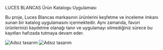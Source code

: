 LUCES BLANCAS Ürün Katalogu Uygulaması

Bu proje, Luces Blancas markasının ürünlerini keşfetme ve inceleme imkanı sunan bir katalog uygulamasını içermektedir. Aynı zamanda, favori ürünlerinizi kaydetme olanağı tanır ve uygulamayı silmediğiniz sürece bu kayıtları hafızada tutmaya devam eder.

![Adsız tasarım](https://github.com/senanuremr/Luces-Blancas/assets/102187756/e5e01e5c-8f82-448a-95b5-e185aacb9f42)
![Adsız tasarım](https://github.com/senanuremr/Luces-Blancas/assets/102187756/c3983ff8-f799-436c-a24f-4f037c1fd8bd)
